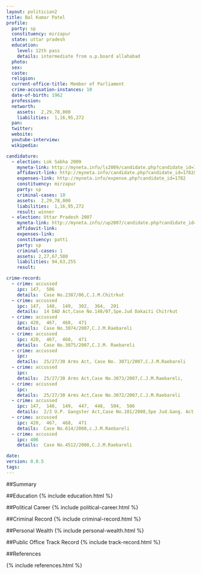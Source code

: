 ```yaml
---
layout: politician2
title: Bal Kumar Patel
profile: 
  party: sp
  constituency: mirzapur
  state: uttar pradesh
  education: 
    level: 12th pass
    details: intermediate from u.p.board allahabad
  photo: 
  sex: 
  caste: 
  religion: 
  current-office-title: Member of Parliament
  crime-accusation-instances: 10
  date-of-birth: 1962
  profession: 
  networth: 
    assets:  2,29,78,000
    liabilities:  1,16,95,272
  pan: 
  twitter: 
  website: 
  youtube-interview: 
  wikipedia: 

candidature: 
  - election: Lok Sabha 2009
    myneta-link: http://myneta.info/ls2009/candidate.php?candidate_id=1782
    affidavit-link: http://myneta.info/candidate.php?candidate_id=1782&scan=original
    expenses-link: http://myneta.info/expense.php?candidate_id=1782
    constituency: mirzapur 
    party: sp
    criminal-cases: 10
    assets:  2,29,78,000
    liabilities:  1,16,95,272
    result: winner 
  - election: Uttar Pradesh 2007
    myneta-link: http://myneta.info//up2007/candidate.php?candidate_id=206
    affidavit-link: 
    expenses-link: 
    constituency: patti 
    party: sp
    criminal-cases: 1
    assets: 2,27,67,500
    liabilities: 94,63,255
    result:  

crime-record: 
  - crime: accussed
    ipc: 147,  506
    details:  Case No.2387/06,C.J.M.Chitrkut  
  - crime: accussed
    ipc: 147,  148,  149,  302,  364,  201
    details:  14 DAD Act,Case No.148/07,Spe.Jud Dakaiti Chitrkut  
  - crime: accussed
    ipc: 420,  467,  468,  471
    details:  Case No.3074/2007,C.J.M.Raebareli  
  - crime: accussed
    ipc: 420,  467,  468,  471
    details:  Case No.3075/2007,C.J.M. Raebareli  
  - crime: accussed
    ipc: 
    details:  25/27/30 Arms Act, Case No. 3071/2007,C.J.M.Raebareli  
  - crime: accussed
    ipc: 
    details:  25/27/30 Arms Act,Case No.3073/2007,C.J.M.Raebareli,  
  - crime: accussed
    ipc: 
    details:  25/27/30 Arms Act,Case No.3072/2007,C.J.M.Raebareli  
  - crime: accussed
    ipc: 147,  148,  149,  447,  448,  504,  506
    details:  2/3 U.P. Gangster Act,Case No.101/2008,Spe Jud.Gang. Act Lucknow  
  - crime: accussed
    ipc: 420,  467,  468,  471
    details:  Case No.614/2008,c.J.M.Raebareli  
  - crime: accussed
    ipc: 406
    details:  Case No.4512/2008,C.J.M.Raebareli  

date: 
version: 0.0.5
tags: 
---
```

##Summary


##Education
{% include education.html %}


##Political Career
{% include political-career.html %}


##Criminal Record
{% include criminal-record.html %}


##Personal Wealth
{% include personal-wealth.html %}


##Public Office Track Record
{% include track-record.html %}


##References


{% include references.html %}